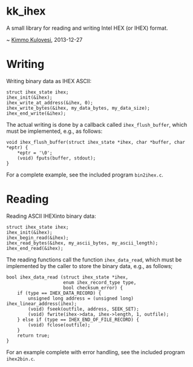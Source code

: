 kk_ihex
=======

A small library for reading and writing Intel HEX (or IHEX) format.

~ [Kimmo Kulovesi](http://arkku.com/), 2013-12-27

Writing
=======

Writing binary data as IHEX ASCII:

    struct ihex_state ihex;
    ihex_init(&ihex);
    ihex_write_at_address(&ihex, 0);
    ihex_write_bytes(&ihex, my_data_bytes, my_data_size);
    ihex_end_write(&ihex);

The actual writing is done by a callback called `ihex_flush_buffer`,
which must be implemented, e.g., as follows:

    void ihex_flush_buffer(struct ihex_state *ihex, char *buffer, char *eptr) {
        *eptr = '\0';
        (void) fputs(buffer, stdout);
    }

For a complete example, see the included program `bin2ihex.c`.

Reading
=======

Reading ASCII IHEXinto binary data:

    struct ihex_state ihex;
    ihex_init(&ihex);
    ihex_begin_read(&ihex);
    ihex_read_bytes(&ihex, my_ascii_bytes, my_ascii_length);
    ihex_end_read(&ihex);

The reading functions call the function `ihex_data_read`, which must be
implemented by the caller to store the binary data, e.g., as follows;

    bool ihex_data_read (struct ihex_state *ihex,
                         enum ihex_record_type type,
                         bool checksum_error) {
        if (type == IHEX_DATA_RECORD) {
            unsigned long address = (unsigned long) ihex_linear_address(ihex);
            (void) fseek(outfile, address, SEEK_SET);
            (void) fwrite(ihex->data, ihex->length, 1, outfile);
        } else if (type == IHEX_END_OF_FILE_RECORD) {
            (void) fclose(outfile);
        }
        return true;
    }

For an example complete with error handling, see the included program
`ihex2bin.c`.
